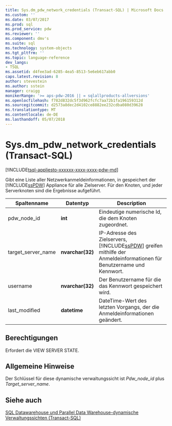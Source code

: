 ```yaml
---
title: Sys.dm_pdw_network_credentials (Transact-SQL) | Microsoft Docs
ms.custom: ''
ms.date: 03/07/2017
ms.prod: sql
ms.prod_service: pdw
ms.reviewer: ''
ms.component: dmv's
ms.suite: sql
ms.technology: system-objects
ms.tgt_pltfrm: ''
ms.topic: language-reference
dev_langs:
- TSQL
ms.assetid: d4fee3ad-6285-4ea5-8513-5e6eb617abb0
caps.latest.revision: 8
author: stevestein
ms.author: sstein
manager: craigg
monikerRange: '>= aps-pdw-2016 || = sqlallproducts-allversions'
ms.openlocfilehash: f782d832dc5f3d962fcfc7aa72b1fa196159312d
ms.sourcegitcommit: d2573a8dec2d4102ce8882ee232cdba080d39628
ms.translationtype: MT
ms.contentlocale: de-DE
ms.lasthandoff: 05/07/2018
---
```

# <a name="sysdmpdwnetworkcredentials-transact-sql"></a>Sys.dm_pdw_network_credentials (Transact-SQL)
[!INCLUDE[tsql-appliesto-xxxxxx-xxxx-xxxx-pdw-md](../../includes/tsql-appliesto-xxxxxx-xxxx-xxxx-pdw-md.md)]

  Gibt eine Liste aller Netzwerkanmeldeinformationen, in gespeichert der [!INCLUDE[ssPDW](../../includes/sspdw-md.md)] Appliance für alle Zielserver. Für den Knoten, und jeder Serverknoten sind die Ergebnisse aufgeführt.  
  
|Spaltenname|Datentyp|Description|  
|-----------------|---------------|-----------------|  
|pdw_node_id|**int**|Eindeutige numerische Id, die dem Knoten zugeordnet.|  
|target_server_name|**nvarchar(32)**|IP-Adresse des Zielservers, [!INCLUDE[ssPDW](../../includes/sspdw-md.md)] greifen mithilfe der Anmeldeinformationen für Benutzername und Kennwort.|  
|username|**nvarchar(32)**|Der Benutzername für die das Kennwort gespeichert wird.|  
|last_modified|**datetime**|DateTime-Wert des letzten Vorgangs, der die Anmeldeinformationen geändert.|  
  
## <a name="permissions"></a>Berechtigungen  
 Erfordert die VIEW SERVER STATE.  
  
## <a name="general-remarks"></a>Allgemeine Hinweise  
 Der Schlüssel für diese dynamische verwaltungssicht ist *Pdw_node_id* plus *Target_server_name*.  
  
## <a name="see-also"></a>Siehe auch  
 [SQL Datawarehouse und Parallel Data Warehouse-dynamische Verwaltungssichten &#40;Transact-SQL&#41;](../../relational-databases/system-dynamic-management-views/sql-and-parallel-data-warehouse-dynamic-management-views.md)  
  
  

